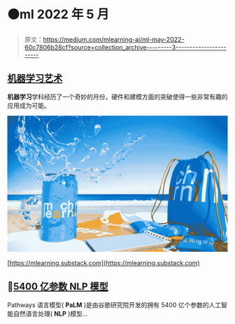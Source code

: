 # 🟠ml 2022 年 5 月

> 原文：<https://medium.com/mlearning-ai/ml-may-2022-60c7806b28cf?source=collection_archive---------3----------------------->

## [机器学习艺术](https://mlearning.substack.com)

**机器学习**学科经历了一个奇妙的月份，硬件和建模方面的突破使得一些非常有趣的应用成为可能。

[![](img/0d2d64caa5db85578bdc62f3a96711cb.png)](https://mlearning.substack.com)

[https://mlearning.substack.com](https://mlearning.substack.com)

## 🔵[5400 亿参数 NLP 模型](/mlearning-ai/540-billion-parameter-nlp-model-43d74a387c0d)

Pathways 语言模型( **PaLM** )是由谷歌研究院开发的拥有 5400 亿个参数的人工智能自然语言处理( **NLP** )模型…